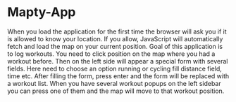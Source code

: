 # Mapty-App


When you load the application for the first time the browser will ask you if it is allowed to know your location. If you allow, JavaScript will automatically fetch and load the map on your current position. Goal of this application is to log workouts. You need to click position on the map where you had a workout before. Then on the left side will appear a special form with several fields. Here need to choose an option running or cycling fill distance field, time etc. After filling the form, press enter and the form will be replaced with a workout list. When you have several workout popups on the left sidebar you can press one of them and the map will move to that workout position. 
